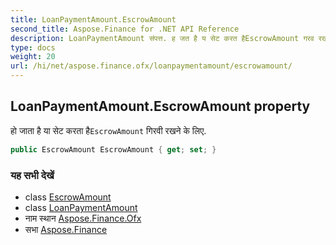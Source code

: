 ```yaml
---
title: LoanPaymentAmount.EscrowAmount
second_title: Aspose.Finance for .NET API Reference
description: LoanPaymentAmount संपत्त. ह जत है य सेट करत हैEscrowAmount गरव रखने के लए.
type: docs
weight: 20
url: /hi/net/aspose.finance.ofx/loanpaymentamount/escrowamount/
---
```

## LoanPaymentAmount.EscrowAmount property

हो जाता है या सेट करता है`EscrowAmount` गिरवी रखने के लिए.

```csharp
public EscrowAmount EscrowAmount { get; set; }
```

### यह सभी देखें

* class [EscrowAmount](../../escrowamount/)
* class [LoanPaymentAmount](../)
* नाम स्थान [Aspose.Finance.Ofx](../../loanpaymentamount/)
* सभा [Aspose.Finance](../../../)


